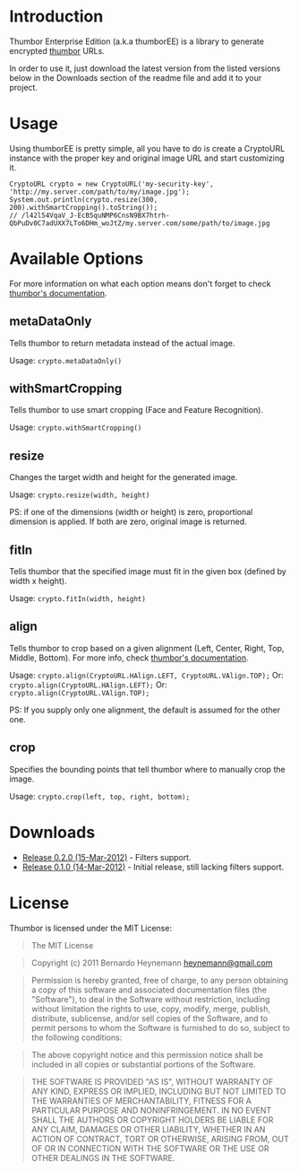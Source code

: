 # Introduction

Thumbor Enterprise Edition (a.k.a thumborEE) is a library to generate encrypted
[thumbor](https://github.com/globocom/thumbor/wiki "thumbor docs") URLs.

In order to use it, just download the latest version from the listed versions
below in the Downloads section of the readme file and add it to your project.

# Usage

Using thumborEE is pretty simple, all you have to do is create a CryptoURL
instance with the proper key and original image URL and start customizing it.

```java:
CryptoURL crypto = new CryptoURL('my-security-key', 'http://my.server.com/path/to/my/image.jpg');
System.out.println(crypto.resize(300, 200).withSmartCropping().toString());
// /l42l54VqaV_J-EcB5quNMP6CnsN9BX7htrh-QbPuDv0C7adUXX7LTo6DHm_woJtZ/my.server.com/some/path/to/image.jpg
```

# Available Options

For more information on what each option means don't forget to check [thumbor's
documentation](https://github.com/globocom/thumbor/wiki "thumbor docs").

## metaDataOnly

Tells thumbor to return metadata instead of the actual image.

Usage: ```crypto.metaDataOnly()```

## withSmartCropping

Tells thumbor to use smart cropping (Face and Feature Recognition).

Usage: ```crypto.withSmartCropping()```

## resize

Changes the target width and height for the generated image.

Usage: ```crypto.resize(width, height)```

PS: if one of the dimensions (width or height) is zero, proportional dimension
is applied. If both are zero, original image is returned.

## fitIn

Tells thumbor that the specified image must fit in the given box (defined by
width x height).

Usage: ```crypto.fitIn(width, height)```

## align

Tells thumbor to crop based on a given alignment (Left, Center, Right, Top,
Middle, Bottom). For more info, check [thumbor's
documentation](https://github.com/globocom/thumbor/wiki "thumbor docs").

Usage: ```crypto.align(CryptoURL.HAlign.LEFT, CryptoURL.VAlign.TOP);```
Or: ```crypto.align(CryptoURL.HAlign.LEFT);```
Or: ```crypto.align(CryptoURL.VAlign.TOP);```

PS: If you supply only one alignment, the default is assumed for the other one.

## crop

Specifies the bounding points that tell thumbor where to manually crop the
image.

Usage: ```crypto.crop(left, top, right, bottom);```

# Downloads

* [Release 0.2.0 (15-Mar-2012)](https://github.com/heynemann/thumbor-enterprise-edition/blob/master/downloads/thumboree-0.2.0.jar "thumbor-enterprise-edition 0.2.0") - Filters support.
* [Release 0.1.0 (14-Mar-2012)](https://github.com/heynemann/thumbor-enterprise-edition/blob/master/downloads/thumboree-0.1.0.jar "thumbor-enterprise-edition 0.1.0") - Initial release, still lacking filters support.

# License

Thumbor is licensed under the MIT License:

> The MIT License

> Copyright (c) 2011 Bernardo Heynemann <heynemann@gmail.com>

> Permission is hereby granted, free of charge, to any person obtaining a copy
> of this software and associated documentation files (the "Software"), to deal
> in the Software without restriction, including without limitation the rights
> to use, copy, modify, merge, publish, distribute, sublicense, and/or sell
> copies of the Software, and to permit persons to whom the Software is
> furnished to do so, subject to the following conditions:

> The above copyright notice and this permission notice shall be included in
> all copies or substantial portions of the Software.

> THE SOFTWARE IS PROVIDED "AS IS", WITHOUT WARRANTY OF ANY KIND, EXPRESS OR
> IMPLIED, INCLUDING BUT NOT LIMITED TO THE WARRANTIES OF MERCHANTABILITY,
> FITNESS FOR A PARTICULAR PURPOSE AND NONINFRINGEMENT. IN NO EVENT SHALL THE
> AUTHORS OR COPYRIGHT HOLDERS BE LIABLE FOR ANY CLAIM, DAMAGES OR OTHER
> LIABILITY, WHETHER IN AN ACTION OF CONTRACT, TORT OR OTHERWISE, ARISING FROM,
> OUT OF OR IN CONNECTION WITH THE SOFTWARE OR THE USE OR OTHER DEALINGS IN
> THE SOFTWARE.
